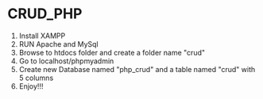 # CRUD_PHP

1. Install XAMPP
2. RUN Apache and MySql 
3. Browse to htdocs folder and create a folder name "crud"
4. Go to localhost/phpmyadmin
5. Create new Database named "php_crud" and a table named "crud" with 5 columns
6. Enjoy!!!
